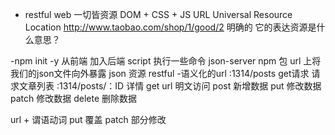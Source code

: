 - restful web 
一切皆资源
DOM + CSS + JS
URL Universal Resource Location
http://www.taobao.com/shop/1/good/2
明确的 它的表达资源是什么意思？ 

-npm init -y 从前端 加入后端
script 执行一些命令
json-server npm 包
url 上将我们的json文件向外暴露
json 资源 restful 
-语义化的url
:1314/posts  get请求 请求文章列表
:1314/posts/：ID 详情
get url 明文访问
post 新增数据
put 修改数据
patch 修改数据
delete 删除数据

url + 谓语动词
put 覆盖
patch 部分修改
